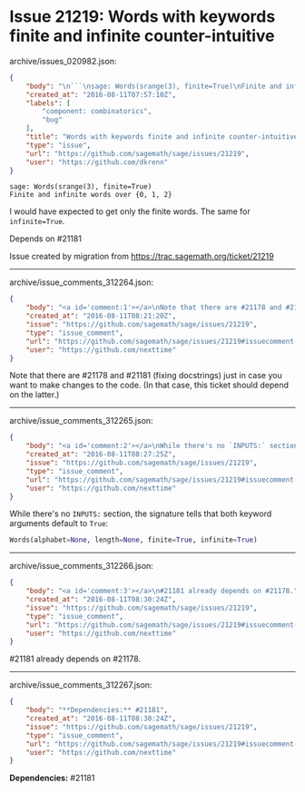 # Issue 21219: Words with keywords finite and infinite counter-intuitive

archive/issues_020982.json:
```json
{
    "body": "\n```\nsage: Words(srange(3), finite=True)\nFinite and infinite words over {0, 1, 2}\n```\nI would have expected to get only the finite words. The same for `infinite=True`. \n\nDepends on #21181\n\nIssue created by migration from https://trac.sagemath.org/ticket/21219\n\n",
    "created_at": "2016-08-11T07:57:10Z",
    "labels": [
        "component: combinatorics",
        "bug"
    ],
    "title": "Words with keywords finite and infinite counter-intuitive",
    "type": "issue",
    "url": "https://github.com/sagemath/sage/issues/21219",
    "user": "https://github.com/dkrenn"
}
```

```
sage: Words(srange(3), finite=True)
Finite and infinite words over {0, 1, 2}
```
I would have expected to get only the finite words. The same for `infinite=True`. 

Depends on #21181

Issue created by migration from https://trac.sagemath.org/ticket/21219





---

archive/issue_comments_312264.json:
```json
{
    "body": "<a id='comment:1'></a>\nNote that there are #21178 and #21181 (fixing docstrings) just in case you want to make changes to the code.  (In that case, this ticket should depend on the latter.)",
    "created_at": "2016-08-11T08:21:20Z",
    "issue": "https://github.com/sagemath/sage/issues/21219",
    "type": "issue_comment",
    "url": "https://github.com/sagemath/sage/issues/21219#issuecomment-312264",
    "user": "https://github.com/nexttime"
}
```

<a id='comment:1'></a>
Note that there are #21178 and #21181 (fixing docstrings) just in case you want to make changes to the code.  (In that case, this ticket should depend on the latter.)



---

archive/issue_comments_312265.json:
```json
{
    "body": "<a id='comment:2'></a>\nWhile there's no `INPUTS:` section, the signature tells that both keyword arguments default to `True`:\n\n```python\nWords(alphabet=None, length=None, finite=True, infinite=True)\n```",
    "created_at": "2016-08-11T08:27:25Z",
    "issue": "https://github.com/sagemath/sage/issues/21219",
    "type": "issue_comment",
    "url": "https://github.com/sagemath/sage/issues/21219#issuecomment-312265",
    "user": "https://github.com/nexttime"
}
```

<a id='comment:2'></a>
While there's no `INPUTS:` section, the signature tells that both keyword arguments default to `True`:

```python
Words(alphabet=None, length=None, finite=True, infinite=True)
```



---

archive/issue_comments_312266.json:
```json
{
    "body": "<a id='comment:3'></a>\n#21181 already depends on #21178.",
    "created_at": "2016-08-11T08:30:24Z",
    "issue": "https://github.com/sagemath/sage/issues/21219",
    "type": "issue_comment",
    "url": "https://github.com/sagemath/sage/issues/21219#issuecomment-312266",
    "user": "https://github.com/nexttime"
}
```

<a id='comment:3'></a>
#21181 already depends on #21178.



---

archive/issue_comments_312267.json:
```json
{
    "body": "**Dependencies:** #21181",
    "created_at": "2016-08-11T08:30:24Z",
    "issue": "https://github.com/sagemath/sage/issues/21219",
    "type": "issue_comment",
    "url": "https://github.com/sagemath/sage/issues/21219#issuecomment-312267",
    "user": "https://github.com/nexttime"
}
```

**Dependencies:** #21181
